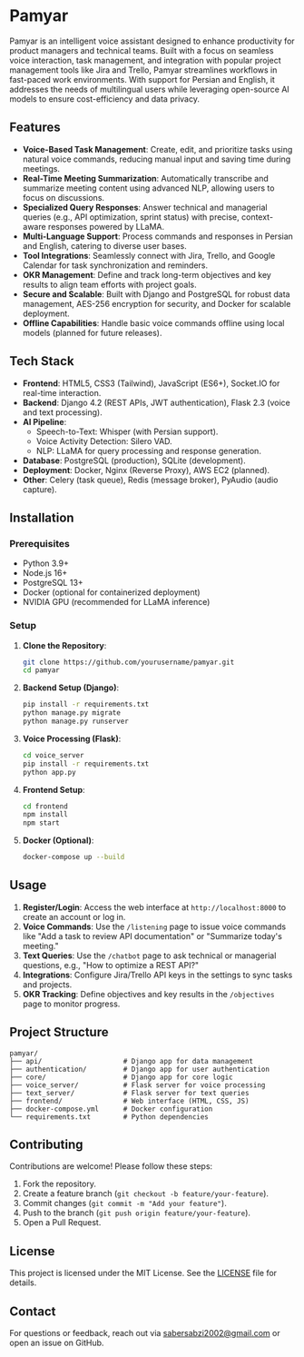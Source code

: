 # Pamyar

Pamyar is an intelligent voice assistant designed to enhance productivity for product managers and technical teams. Built with a focus on seamless voice interaction, task management, and integration with popular project management tools like Jira and Trello, Pamyar streamlines workflows in fast-paced work environments. With support for Persian and English, it addresses the needs of multilingual users while leveraging open-source AI models to ensure cost-efficiency and data privacy.

## Features

- **Voice-Based Task Management**: Create, edit, and prioritize tasks using natural voice commands, reducing manual input and saving time during meetings.
- **Real-Time Meeting Summarization**: Automatically transcribe and summarize meeting content using advanced NLP, allowing users to focus on discussions.
- **Specialized Query Responses**: Answer technical and managerial queries (e.g., API optimization, sprint status) with precise, context-aware responses powered by LLaMA.
- **Multi-Language Support**: Process commands and responses in Persian and English, catering to diverse user bases.
- **Tool Integrations**: Seamlessly connect with Jira, Trello, and Google Calendar for task synchronization and reminders.
- **OKR Management**: Define and track long-term objectives and key results to align team efforts with project goals.
- **Secure and Scalable**: Built with Django and PostgreSQL for robust data management, AES-256 encryption for security, and Docker for scalable deployment.
- **Offline Capabilities**: Handle basic voice commands offline using local models (planned for future releases).

## Tech Stack

- **Frontend**: HTML5, CSS3 (Tailwind), JavaScript (ES6+), Socket.IO for real-time interaction.
- **Backend**: Django 4.2 (REST APIs, JWT authentication), Flask 2.3 (voice and text processing).
- **AI Pipeline**: 
  - Speech-to-Text: Whisper (with Persian support).
  - Voice Activity Detection: Silero VAD.
  - NLP: LLaMA for query processing and response generation.
- **Database**: PostgreSQL (production), SQLite (development).
- **Deployment**: Docker, Nginx (Reverse Proxy), AWS EC2 (planned).
- **Other**: Celery (task queue), Redis (message broker), PyAudio (audio capture).

## Installation

### Prerequisites
- Python 3.9+
- Node.js 16+
- PostgreSQL 13+
- Docker (optional for containerized deployment)
- NVIDIA GPU (recommended for LLaMA inference)

### Setup
1. **Clone the Repository**:
   ```bash
   git clone https://github.com/yourusername/pamyar.git
   cd pamyar
   ```

2. **Backend Setup (Django)**:
   ```bash
   pip install -r requirements.txt
   python manage.py migrate
   python manage.py runserver
   ```

3. **Voice Processing (Flask)**:
   ```bash
   cd voice_server
   pip install -r requirements.txt
   python app.py
   ```

4. **Frontend Setup**:
   ```bash
   cd frontend
   npm install
   npm start
   ```

5. **Docker (Optional)**:
   ```bash
   docker-compose up --build
   ```

## Usage

1. **Register/Login**: Access the web interface at `http://localhost:8000` to create an account or log in.
2. **Voice Commands**: Use the `/listening` page to issue voice commands like "Add a task to review API documentation" or "Summarize today's meeting."
3. **Text Queries**: Use the `/chatbot` page to ask technical or managerial questions, e.g., "How to optimize a REST API?"
4. **Integrations**: Configure Jira/Trello API keys in the settings to sync tasks and projects.
5. **OKR Tracking**: Define objectives and key results in the `/objectives` page to monitor progress.

## Project Structure

```
pamyar/
├── api/                    # Django app for data management
├── authentication/         # Django app for user authentication
├── core/                   # Django app for core logic
├── voice_server/           # Flask server for voice processing
├── text_server/            # Flask server for text queries
├── frontend/               # Web interface (HTML, CSS, JS)
├── docker-compose.yml      # Docker configuration
└── requirements.txt        # Python dependencies
```

## Contributing

Contributions are welcome! Please follow these steps:
1. Fork the repository.
2. Create a feature branch (`git checkout -b feature/your-feature`).
3. Commit changes (`git commit -m "Add your feature"`).
4. Push to the branch (`git push origin feature/your-feature`).
5. Open a Pull Request.

## License

This project is licensed under the MIT License. See the [LICENSE](LICENSE) file for details.

## Contact

For questions or feedback, reach out via sabersabzi2002@gmail.com or open an issue on GitHub.
